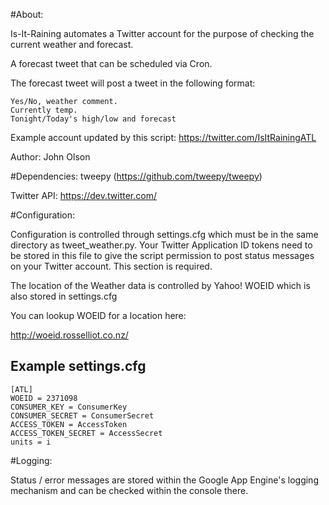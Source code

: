 #About:

Is-It-Raining automates a Twitter account for the purpose of checking the current weather and forecast.

A forecast tweet that can be scheduled via Cron. 

The forecast tweet will post a tweet in the following format:

	Yes/No, weather comment.
	Currently temp.
	Tonight/Today's high/low and forecast



Example account updated by this script: https://twitter.com/IsItRainingATL


Author: John Olson

#Dependencies: 
tweepy (https://github.com/tweepy/tweepy)

Twitter API: https://dev.twitter.com/


#Configuration:

Configuration is controlled through settings.cfg which must be in the same
directory as tweet_weather.py.  Your Twitter Application ID tokens need to be
stored in this file to give the script permission to post status messages
on your Twitter account. This section is required.

The location of the Weather data is controlled by Yahoo! WOEID which is also
stored in settings.cfg

You can lookup WOEID for a location here:

http://woeid.rosselliot.co.nz/


Example settings.cfg
--------------------

	[ATL]
	WOEID = 2371098
	CONSUMER_KEY = ConsumerKey
	CONSUMER_SECRET = ConsumerSecret
	ACCESS_TOKEN = AccessToken
	ACCESS_TOKEN_SECRET = AccessSecret
	units = i


#Logging:

Status / error messages are stored within the Google App Engine's logging mechanism and
can be checked within the console there.



